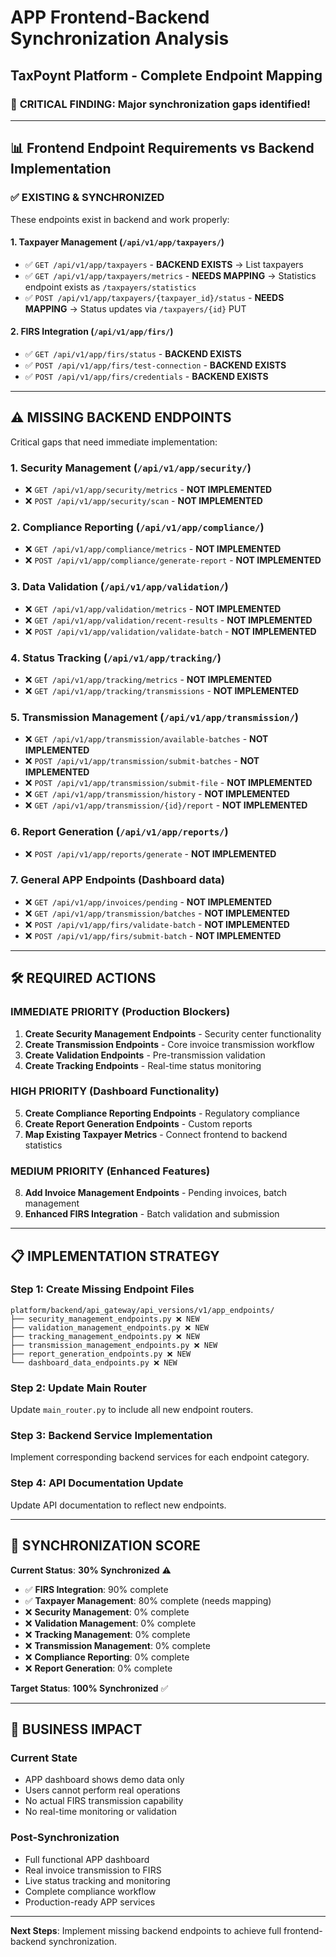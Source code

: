 # APP Frontend-Backend Synchronization Analysis
## TaxPoynt Platform - Complete Endpoint Mapping

### 🎯 **CRITICAL FINDING**: Major synchronization gaps identified!

---

## 📊 **Frontend Endpoint Requirements vs Backend Implementation**

### ✅ **EXISTING & SYNCHRONIZED**
These endpoints exist in backend and work properly:

#### 1. **Taxpayer Management** (`/api/v1/app/taxpayers/`)
- ✅ `GET /api/v1/app/taxpayers` - **BACKEND EXISTS** → List taxpayers  
- ✅ `GET /api/v1/app/taxpayers/metrics` - **NEEDS MAPPING** → Statistics endpoint exists as `/taxpayers/statistics`
- ✅ `POST /api/v1/app/taxpayers/{taxpayer_id}/status` - **NEEDS MAPPING** → Status updates via `/taxpayers/{id}` PUT

#### 2. **FIRS Integration** (`/api/v1/app/firs/`)
- ✅ `GET /api/v1/app/firs/status` - **BACKEND EXISTS**
- ✅ `POST /api/v1/app/firs/test-connection` - **BACKEND EXISTS** 
- ✅ `POST /api/v1/app/firs/credentials` - **BACKEND EXISTS**

---

## ⚠️ **MISSING BACKEND ENDPOINTS** 
Critical gaps that need immediate implementation:

### 1. **Security Management** (`/api/v1/app/security/`)
- ❌ `GET /api/v1/app/security/metrics` - **NOT IMPLEMENTED**
- ❌ `POST /api/v1/app/security/scan` - **NOT IMPLEMENTED**

### 2. **Compliance Reporting** (`/api/v1/app/compliance/`)
- ❌ `GET /api/v1/app/compliance/metrics` - **NOT IMPLEMENTED**
- ❌ `POST /api/v1/app/compliance/generate-report` - **NOT IMPLEMENTED**

### 3. **Data Validation** (`/api/v1/app/validation/`)
- ❌ `GET /api/v1/app/validation/metrics` - **NOT IMPLEMENTED**
- ❌ `GET /api/v1/app/validation/recent-results` - **NOT IMPLEMENTED**
- ❌ `POST /api/v1/app/validation/validate-batch` - **NOT IMPLEMENTED**

### 4. **Status Tracking** (`/api/v1/app/tracking/`)
- ❌ `GET /api/v1/app/tracking/metrics` - **NOT IMPLEMENTED**
- ❌ `GET /api/v1/app/tracking/transmissions` - **NOT IMPLEMENTED**

### 5. **Transmission Management** (`/api/v1/app/transmission/`)
- ❌ `GET /api/v1/app/transmission/available-batches` - **NOT IMPLEMENTED**
- ❌ `POST /api/v1/app/transmission/submit-batches` - **NOT IMPLEMENTED**
- ❌ `POST /api/v1/app/transmission/submit-file` - **NOT IMPLEMENTED**
- ❌ `GET /api/v1/app/transmission/history` - **NOT IMPLEMENTED**
- ❌ `GET /api/v1/app/transmission/{id}/report` - **NOT IMPLEMENTED**

### 6. **Report Generation** (`/api/v1/app/reports/`)
- ❌ `POST /api/v1/app/reports/generate` - **NOT IMPLEMENTED**

### 7. **General APP Endpoints** (Dashboard data)
- ❌ `GET /api/v1/app/invoices/pending` - **NOT IMPLEMENTED**
- ❌ `GET /api/v1/app/transmission/batches` - **NOT IMPLEMENTED**
- ❌ `POST /api/v1/app/firs/validate-batch` - **NOT IMPLEMENTED**
- ❌ `POST /api/v1/app/firs/submit-batch` - **NOT IMPLEMENTED**

---

## 🛠️ **REQUIRED ACTIONS**

### **IMMEDIATE PRIORITY** (Production Blockers)
1. **Create Security Management Endpoints** - Security center functionality
2. **Create Transmission Endpoints** - Core invoice transmission workflow  
3. **Create Validation Endpoints** - Pre-transmission validation
4. **Create Tracking Endpoints** - Real-time status monitoring

### **HIGH PRIORITY** (Dashboard Functionality)
5. **Create Compliance Reporting Endpoints** - Regulatory compliance
6. **Create Report Generation Endpoints** - Custom reports
7. **Map Existing Taxpayer Metrics** - Connect frontend to backend statistics

### **MEDIUM PRIORITY** (Enhanced Features)
8. **Add Invoice Management Endpoints** - Pending invoices, batch management
9. **Enhanced FIRS Integration** - Batch validation and submission

---

## 📋 **IMPLEMENTATION STRATEGY**

### **Step 1**: Create Missing Endpoint Files
```
platform/backend/api_gateway/api_versions/v1/app_endpoints/
├── security_management_endpoints.py ❌ NEW
├── validation_management_endpoints.py ❌ NEW  
├── tracking_management_endpoints.py ❌ NEW
├── transmission_management_endpoints.py ❌ NEW
├── report_generation_endpoints.py ❌ NEW
└── dashboard_data_endpoints.py ❌ NEW
```

### **Step 2**: Update Main Router
Update `main_router.py` to include all new endpoint routers.

### **Step 3**: Backend Service Implementation
Implement corresponding backend services for each endpoint category.

### **Step 4**: API Documentation Update
Update API documentation to reflect new endpoints.

---

## 🎯 **SYNCHRONIZATION SCORE**

**Current Status**: **30% Synchronized** ⚠️

- ✅ **FIRS Integration**: 90% complete
- ✅ **Taxpayer Management**: 80% complete (needs mapping)
- ❌ **Security Management**: 0% complete
- ❌ **Validation Management**: 0% complete 
- ❌ **Tracking Management**: 0% complete
- ❌ **Transmission Management**: 0% complete
- ❌ **Compliance Reporting**: 0% complete
- ❌ **Report Generation**: 0% complete

**Target Status**: **100% Synchronized** ✅

---

## 🚨 **BUSINESS IMPACT**

### **Current State**
- APP dashboard shows demo data only
- Users cannot perform real operations
- No actual FIRS transmission capability
- No real-time monitoring or validation

### **Post-Synchronization** 
- Full functional APP dashboard
- Real invoice transmission to FIRS
- Live status tracking and monitoring  
- Complete compliance workflow
- Production-ready APP services

---

**Next Steps**: Implement missing backend endpoints to achieve full frontend-backend synchronization.

